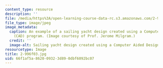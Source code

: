 ```yaml
---
content_type: resource
description: ''
file: /media/https%3A/open-learning-course-data-rc.s3.amazonaws.com/2-996-sailing-yacht-design-13-734-fall-2003/66f1af5a862009323d890dbf6092bc07_2-996f03.jpg
file_type: image/jpeg
image_metadata:
  caption: An example of a sailing yacht design created using a Computer Aided Design
    (CAD) program. (Image courtesy of Prof. Jerome Milgram.)
  credit: ''
  image-alt: Sailing yacht design created using a Computer Aided Design (CAD) program.
resourcetype: Image
title: 2-996f03.jpg
uid: 66f1af5a-8620-0932-3d89-0dbf6092bc07
---
```

